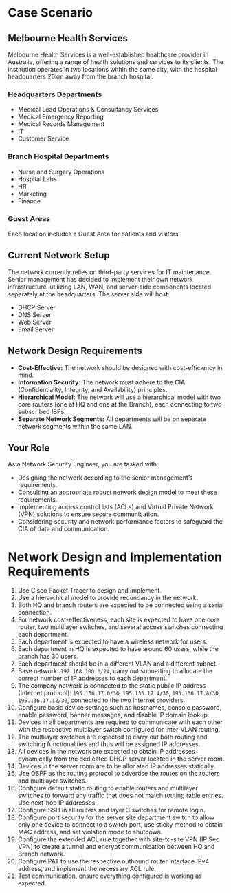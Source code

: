 # Case Scenario

## Melbourne Health Services

Melbourne Health Services is a well-established healthcare provider in Australia, offering a range of health solutions and services to its clients. The institution operates in two locations within the same city, with the hospital headquarters 20km away from the branch hospital. 

### Headquarters Departments
- Medical Lead Operations & Consultancy Services
- Medical Emergency Reporting
- Medical Records Management
- IT
- Customer Service

### Branch Hospital Departments
- Nurse and Surgery Operations
- Hospital Labs
- HR
- Marketing
- Finance

### Guest Areas
Each location includes a Guest Area for patients and visitors.

## Current Network Setup
The network currently relies on third-party services for IT maintenance. Senior management has decided to implement their own network infrastructure, utilizing LAN, WAN, and server-side components located separately at the headquarters. The server side will host:
- DHCP Server
- DNS Server
- Web Server
- Email Server

## Network Design Requirements
- **Cost-Effective:** The network should be designed with cost-efficiency in mind.
- **Information Security:** The network must adhere to the CIA (Confidentiality, Integrity, and Availability) principles.
- **Hierarchical Model:** The network will use a hierarchical model with two core routers (one at HQ and one at the Branch), each connecting to two subscribed ISPs.
- **Separate Network Segments:** All departments will be on separate network segments within the same LAN.

## Your Role
As a Network Security Engineer, you are tasked with:
- Designing the network according to the senior management’s requirements.
- Consulting an appropriate robust network design model to meet these requirements.
- Implementing access control lists (ACLs) and Virtual Private Network (VPN) solutions to ensure secure communication.
- Considering security and network performance factors to safeguard the CIA of data and communication.

# Network Design and Implementation Requirements

1. Use Cisco Packet Tracer to design and implement.
2. Use a hierarchical model to provide redundancy in the network.
3. Both HQ and branch routers are expected to be connected using a serial connection.
4. For network cost-effectiveness, each site is expected to have one core router, two multilayer switches, and several access switches connecting each department.
5. Each department is expected to have a wireless network for users.
6. Each department in HQ is expected to have around 60 users, while the branch has 30 users.
7. Each department should be in a different VLAN and a different subnet.
8. Base network: `192.168.100.0/24`, carry out subnetting to allocate the correct number of IP addresses to each department.
9. The company network is connected to the static public IP address (Internet protocol): `195.136.17.0/30`, `195.136.17.4/30`, `195.136.17.8/30`, `195.136.17.12/30`, connected to the two Internet providers.
10. Configure basic device settings such as hostnames, console password, enable password, banner messages, and disable IP domain lookup.
11. Devices in all departments are required to communicate with each other with the respective multilayer switch configured for Inter-VLAN routing.
12. The multilayer switches are expected to carry out both routing and switching functionalities and thus will be assigned IP addresses.
13. All devices in the network are expected to obtain IP addresses dynamically from the dedicated DHCP server located in the server room.
14. Devices in the server room are to be allocated IP addresses statically.
15. Use OSPF as the routing protocol to advertise the routes on the routers and multilayer switches.
16. Configure default static routing to enable routers and multilayer switches to forward any traffic that does not match routing table entries. Use next-hop IP addresses.
17. Configure SSH in all routers and layer 3 switches for remote login.
18. Configure port security for the server site department switch to allow only one device to connect to a switch port, use sticky method to obtain MAC address, and set violation mode to shutdown.
19. Configure the extended ACL rule together with site-to-site VPN (IP Sec VPN) to create a tunnel and encrypt communication between HQ and Branch network.
20. Configure PAT to use the respective outbound router interface IPv4 address, and implement the necessary ACL rule.
21. Test communication, ensure everything configured is working as expected.

